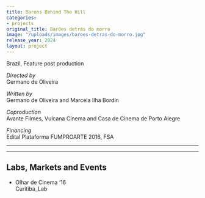```yaml
---
title: Barons Behind The Hill
categories:
- projects
original_title: Barões detrás do morro
image: "/uploads/images/baroes-detras-do-morro.jpg"
release_year: 2024
layout: project
---
```


Brazil, Feature post production

_Directed by_  
Germano de Oliveira

_Written by_  
Germano de Oliveira and Marcela Ilha Bordin

_Coproduction_  
Avante Filmes, Vulcana Cinema and Casa de Cinema de Porto Alegre

_Financing_  
Edital Plataforma FUMPROARTE 2016, FSA

---

---

## Labs, Markets and Events

- Olhar de Cinema ‘16  
  Curitiba_Lab
